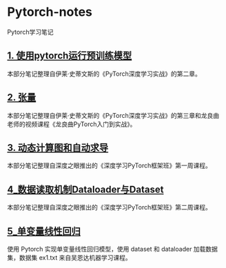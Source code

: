 # Pytorch-notes
Pytorch学习笔记

## [1. 使用pytorch运行预训练模型](https://github.com/LiuWeiAIinBio/Pytorch-notes/tree/main/1.%20%E4%BD%BF%E7%94%A8pytorch%E8%BF%90%E8%A1%8C%E9%A2%84%E8%AE%AD%E7%BB%83%E6%A8%A1%E5%9E%8B)
本部分笔记整理自伊莱·史蒂文斯的《PyTorch深度学习实战》的第二章。

## [2. 张量](https://github.com/LiuWeiAIinBio/Pytorch-notes/tree/main/2.%20%E5%BC%A0%E9%87%8F)
本部分笔记整理自伊莱·史蒂文斯的《PyTorch深度学习实战》的第三章和龙良曲老师的视频课程《龙良曲PyTorch入门到实战》。

## [3. 动态计算图和自动求导](https://github.com/LiuWeiAIinBio/Pytorch-notes/tree/main/3.%20%E5%8A%A8%E6%80%81%E8%AE%A1%E7%AE%97%E5%9B%BE%E5%92%8C%E8%87%AA%E5%8A%A8%E6%B1%82%E5%AF%BC)
本部分笔记整理自深度之眼推出的《深度学习PyTorch框架班》第一周课程。

## [4_数据读取机制Dataloader与Dataset](https://github.com/LiuWeiAIinBio/Pytorch-notes/tree/main/4_%E6%95%B0%E6%8D%AE%E8%AF%BB%E5%8F%96%E6%9C%BA%E5%88%B6Dataloader%E4%B8%8EDataset)
本部分笔记整理自深度之眼推出的《深度学习PyTorch框架班》第二周课程。

## [5_单变量线性回归](https://github.com/LiuWeiAIinBio/Pytorch-notes/tree/main/5_%E5%8D%95%E5%8F%98%E9%87%8F%E7%BA%BF%E6%80%A7%E5%9B%9E%E5%BD%92)
使用 Pytorch 实现单变量线性回归模型，使用 dataset 和 dataloader 加载数据集，数据集 ex1.txt 来自吴恩达机器学习课程。

